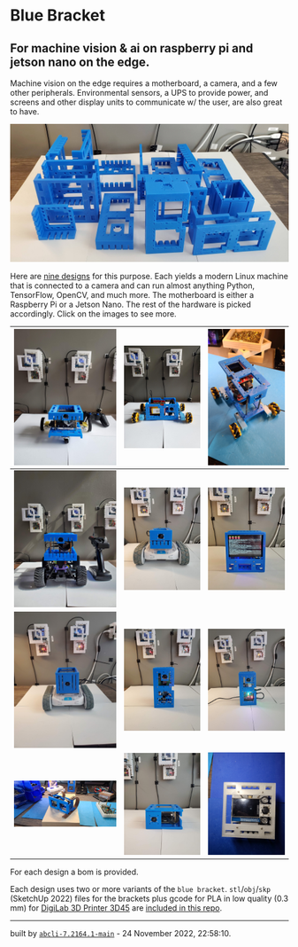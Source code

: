 # Blue Bracket

## For machine vision & ai on raspberry pi and jetson nano on the edge.

Machine vision on the edge requires a motherboard, a camera, and a few other peripherals. Environmental sensors, a UPS to provide power, and screens and other display units to communicate w/ the user, are also great to have.

[![image](images/marquee.jpg)](brackets)

Here are [nine designs](designs) for this purpose. Each yields a modern Linux machine that is connected to a camera and can run almost anything Python, TensorFlow, OpenCV, and much more. The motherboard is either a Raspberry Pi or a Jetson Nano. The rest of the hardware is picked accordingly. Click on the images to see more.

| [![image](images/blue-jetbot-1.jpg)](designs/blue-jetbot.md) | [![image](images/blue-buggy-1.jpg)](designs/blue-buggy.md) | [![image](images/blue-buggy-2-1.jpg)](designs/blue-buggy-2.md) |
| --- | --- | --- |
| [![image](images/blue-donkey-1.jpg)](designs/blue-donkey.md) | [![image](images/blue1-1.jpg)](designs/blue1.md) | [![image](images/blue3-1.jpg)](designs/blue3.md) |
| [![image](images/blue4-1.jpg)](designs/blue4.md) | [![image](images/chenar-grove-1.jpg)](designs/chenar-grove.md) | [![image](images/cube-1.jpg)](designs/cube.md) |
| [![image](images/dec82-1.jpg)](designs/dec82.md) | [![image](images/eye_nano-1.jpg)](designs/eye_nano.md) | [![image](images/portal-1.jpg)](designs/portal.md) |

For each design a bom is provided.

Each design uses two or more variants of the `blue bracket`. `stl`/`obj`/`skp` (SketchUp 2022) files for the brackets plus gcode for PLA in low quality (0.3 mm) for [DigiLab 3D Printer 3D45](https://3pitech.com/products/dremel-digilab-3d45-3d-printer) are [included in this repo](brackets).

---
built by [`abcli-7.2164.1-main`](https://github.com/kamangir/awesome-bash-cli) - 24 November 2022, 22:58:10.


